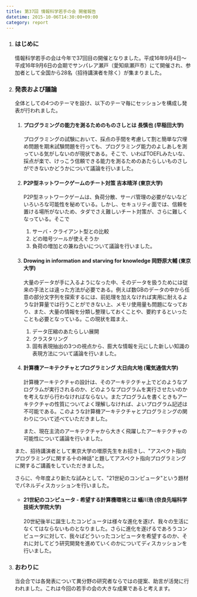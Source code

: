 ```yaml
---
title: 第37回 情報科学若手の会 開催報告
datetime: 2015-10-06T14:30:00+09:00
category: report
---
```


1.  ### はじめに

    情報科学若手の会は今年で37回目の開催となりました。平成16年9月4日〜平成16年9月6日の会期でサンパレア瀬戸（愛知県瀬戸市）にて開催され、参加者として全国から28名（招待講演者を除く）が集まりました。

2.  ### 発表および議論

    全体としての4つのテーマを設け、以下のテーマ毎にセッションを構成し発表が行われました。

    1.  #### プログラミングの能力を測るためのものさしとは 長慎也 (早稲田大学)  

        プログラミングの試験において、採点の手間を考慮して割と簡単な穴埋め問題を期末試験問題を行っても、プログラミング能力のよしあしを測っている気がしないのが現状である。そこで、いわばTOEFLみたいな、採点が楽で、けっこう信頼できる能力を測るためのあたらしいものさしができないかどうかについて議論を行いました。

    2.  #### P2P型ネットワークゲームのチート対策 吉本晴洋 (東京大学)  

        P2P型ネットワークゲームは、負荷分散、サーバ管理の必要がないなどいろいろな可能性を秘めている。しかし、セキュリティ面では、信頼を置ける場所がないため、タダでさえ難しいチート対策が、さらに難しくなっている。そこで

        1.  サーバ・クライアント型との比較
        2.  どの暗号ツールが使えそうか
        3.  負荷の増加との兼ね合いについて議論を行いました。
    3.  #### Drowing in information and starving for knowledge 岡野原大輔 (東京大学)  

        大量のデータが手に入るようになった中、そのデータを扱うためには従来の手法とは違った方法が必要である。例えば数GBのデータの中から任意の部分文字列を探索するには、前処理を加えなければ実用に耐えるような計算量では行うことができない上、メモリ使用量も問題になっており、また、大量の情報を分類し整理しておくことや、要約するといったことも必要となっている。この現状を踏まえ、

        1.  データ圧縮のあたらしい展開
        2.  クラスタリング
        3.  固有表現抽出の3つの視点から、膨大な情報を元にした新しい知識の表現方法について議論を行いました。
    4.  #### 計算機アーキテクチャとプログラミング 大日向大地 (電気通信大学)  

        計算機アーキテクチャの設計は、そのアーキテクチャ上でどのようなプログラムが実行されるのか、どのようなプログラムを実行させたいのかを考えながら行わなければならない。またプログラムを書くときもアーキテクチャの性質についてよく理解しなければ、よいプログラム記述は不可能である。このような計算機アーキテクチャとプログラミングの関わりについて述べていただきました。

        また、現在主流のアーキテクチャから大きく飛躍したアーキテクチャの可能性について議論を行いました。

    また、招待講演者として東京大学の増原先生をお招きし、"アスペクト指向プログラミングに関する十の神話"と題してアスペクト指向プログラミングに関するご講義をしていただきました。

    さらに、今年度より新たな試みとして、"21世紀のコンピュータ"という題材でパネルディスカッションを行いました。

    *   #### 21世紀のコンピュータ - 希望する計算機環境とは 蟻川浩 (奈良先端科学技術大学院大学)  

        20世紀後半に誕生したコンピュータは様々な進化を遂げ、我々の生活になくてはならないものとなりました。さらに進化を遂げるであろうコンピュータに対して、我々ばどういったコンピュータを希望するのか、それに対してどう研究開発を進めていくのかについてディスカッションを行いました。

3.  ### おわりに

    当会合では各発表について異分野の研究者ならではの提案、助言が活発に行われました。これは今回の若手の会の大きな成果であると考えます。